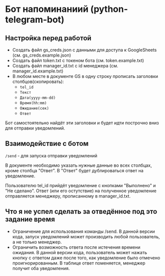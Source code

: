 # Бот напоминаниий (python-telegram-bot)

## Настройка перед работой
* Создать файл gs_creds.json с данными для доступа к GoogleSheets (см. gs_creds.example.json)
* Создать файл token.txt с токеном бота (см. token.example.txt)
* Создать файл manager_id.txt c id менеджера (см. manager_id.example.txt)
* В любом месте в документе GS в одну строку прописать заголовки столбцов(скопировать):
    - <code>tel_id</code>
    - <code>Текст</code>
    - <code>Дата(yyyy-mm-dd)</code>
    - <code>Время(hh:mm)</code>
    - <code>Ожидание(сек)</code>
    - <code>Ответ</code>
    
Бот самостоятельно найдёт эти заголовки и будет идти построчно вниз для отправки уведомлений.

## Взаимодействие с ботом
<code>/send</code> - для запуска отправки уведомлений

В документе необходимо указать нужные данные во всех столбцах, кроме столбца "Ответ". В "Ответ" будет дублироваться ответ на уведомление.

Пользователю tel_id прийдёт уведомление с кнопками "Выполнено" и "Не сделано". Ответ (или его остутствие) на полученное уведомление отправляется менеджеру, прописанному в manager_id.txt.

## Что я не успел сделать за отведённое под это задание время
* Ограничение для использования команды /send. В данной версии кода, запуск уведомлений может производить любой пользователь, а не только менеджер.
* Ограничить возможность ответа после истечения времени ожидания. В данной версии кода, пользователь может нажать кнопку с ответом даже после того, как уведомление было отмечено проигнорированным.
В таблице ответ поменяется, менеджер получит оба уведомления.
